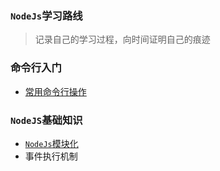 ### `NodeJs`学习路线
> 记录自己的学习过程，向时间证明自己的痕迹

### 命令行入门
* [常用命令行操作](./01%20commandLines/readme.md)
### `NodeJS`基础知识
* [`NodeJs`模块化](./02%20module/readme.md)
* 事件执行机制
